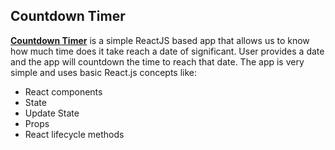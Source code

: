 ## Countdown Timer

**[Countdown Timer](https://coderpradp.github.io/countdown-timer/)** is a simple ReactJS based app that allows us to know how much time does it take reach a date of significant. User provides a date and the app will countdown the time to reach that date. The app is very simple and uses basic React.js concepts like:
* React components
* State
* Update State
* Props
* React lifecycle methods
